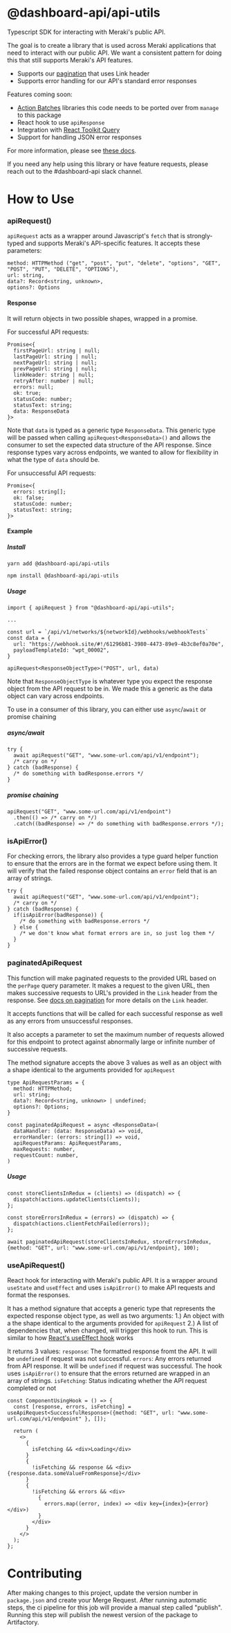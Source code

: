 # @dashboard-api/api-utils

Typescript SDK for interacting with Meraki's public API.

The goal is to create a library that is used across Meraki applications that need to interact with our public API. We want a consistent pattern for doing this that still supports Meraki's API features.
- Supports our [pagination](https://docs.ikarem.io/display/ENG/Pagination+in+the+Dashboard+API) that uses Link header
- Supports error handling for our API's standard error responses

Features coming soon:
- [Action Batches](https://docs.ikarem.io/display/ENG/Actions%2C+Entities%2C+and+Batches) libraries this code needs to be ported over from `manage` to this package
- React hook to use `apiResponse`
- Integration with [React Toolkit Query](https://docs.ikarem.io/display/EngMSTeam/How+to%3A+rtk-query+and+mkiredux)
- Support for handling JSON error responses

For more information, please see [these docs](https://docs.ikarem.io/display/ENG/Javascript+SDK+for+Making+API+Requests).

If you need any help using this library or have feature requests, please reach out to the #dashboard-api slack channel.
# How to Use
### apiRequest()
`apiRequest` acts as a wrapper around Javascript's `fetch` that is strongly-typed and supports Meraki's API-specific features. It accepts these parameters:
```
method: HTTPMethod ("get", "post", "put", "delete", "options", "GET", "POST", "PUT", "DELETE", "OPTIONS"),
url: string,
data?: Record<string, unknown>,
options?: Options
```

#### Response
It will return objects in two possible shapes, wrapped in a promise.

For successful API requests:
```
Promise<{
  firstPageUrl: string | null;
  lastPageUrl: string | null;
  nextPageUrl: string | null;
  prevPageUrl: string | null;
  linkHeader: string | null;
  retryAfter: number | null;
  errors: null;
  ok: true;
  statusCode: number;
  statusText: string;
  data: ResponseData
}>
```
Note that `data` is typed as a generic type `ResponseData`. This generic type will be passed when calling `apiRequest<ResponseData>()` and allows the consumer to set the expected data structure of the API response. Since response types vary across endpoints, we wanted to allow for flexibility in what the type of `data` should be.


For unsuccessful API requests:
```
Promise<{
  errors: string[];
  ok: false;
  statusCode: number;
  statusText: string;
}>
```
#### Example
##### Install
```
yarn add @dashboard-api/api-utils
```
```
npm install @dashboard-api/api-utils
```

##### Usage
```
import { apiRequest } from "@dashboard-api/api-utils";

...

const url = `/api/v1/networks/${networkId}/webhooks/webhookTests`
const data = {
  url: "https://webhook.site/#!/61296b81-3980-4473-89e9-4b3c8ef0a70e",
  payloadTemplateId: "wpt_00002",
}

apiRequest<ResponseObjectType>("POST", url, data)
```
Note that `ResponseObjectType` is whatever type you expect the response object from the API request to be in.
We made this a generic as the data object can vary across endpoints.

To use in a consumer of this library, you can either use `async`/`await` or promise chaining
##### async/await
```
try {
  await apiRequest("GET", "www.some-url.com/api/v1/endpoint");
  /* carry on */
} catch (badResponse) {
  /* do something with badResponse.errors */
}
```
##### promise chaining
```
apiRequest("GET", "www.some-url.com/api/v1/endpoint")
  .then(() => /* carry on */)
  .catch((badResponse) => /* do something with badResponse.errors */);
```
### isApiError()
For checking errors, the library also provides a type guard helper function to ensure that the errors are in the format we expect before using them. It will verify that the failed response object contains an `error` field that is an array of strings.
```
try {
  await apiRequest("GET", "www.some-url.com/api/v1/endpoint");
  /* carry on */
} catch (badResponse) {
  if(isApiError(badResponse)) {
    /* do something with badResponse.errors */
  } else {
    /* we don't know what format errors are in, so just log them */
  }
}
```

### paginatedApiRequest
This function will make paginated requests to the provided URL based on the `perPage` query parameter. It makes a request to the given URL, then makes successive requests to URL's provided in the `Link` header from the response. See [docs on pagination](https://docs.ikarem.io/display/ENG/Pagination+in+the+Dashboard+API) for more details on the `Link` header.

It accepts functions that will be called for each successful response as well as any errors from unsuccessful responses.

It also accepts a parameter to set the maximum number of requests allowed for this endpoint to protect against abnormally large or infinite number of successive requests.

The method signature accepts the above 3 values as well as an object with a shape identical to the arguments provided for `apiRequest`

```
type ApiRequestParams = {
  method: HTTPMethod;
  url: string;
  data?: Record<string, unknown> | undefined;
  options?: Options;
}

const paginatedApiRequest = async <ResponseData>(
  dataHandler: (data: ResponseData) => void,
  errorHandler: (errors: string[]) => void,
  apiRequestParams: ApiRequestParams,
  maxRequests: number,
  requestCount: number,
)
```

##### Usage
```
const storeClientsInRedux = (clients) => (dispatch) => {
  dispatch(actions.updateClients(clients));
};

const storeErrorsInRedux = (errors) => (dispatch) => {
  dispatch(actions.clientFetchFailed(errors));
};

await paginatedApiRequest(storeClientsInRedux, storeErrorsInRedux, {method: "GET", url: "www.some-url.com/api/v1/endpoint}, 100);
```

### useApiRequest()
React hook for interacting with Meraki's public API. It is a wrapper around `useState` and `useEffect` and uses `isApiError()` to make API requests and format the responses.

It has a method signature that accepts a generic type that represents the expected response object type, as well as two arguments:
1.) An object with a the shape identical to the arguments provided for `apiRequest`
2.) A list of dependencies that, when changed, will trigger this hook to run. This is similar to how [React's useEffect hook](https://reactjs.org/docs/hooks-effect.html) works

It returns 3 values:
`response`: The formatted response fromt the API. It will be `undefined` if request was not successful.
`errors`: Any errors returned from API response. It will be `undefined` if request was successful. The hook uses `isApiError()` to ensure that the errors returned are wrapped in an array of strings.
`isFetching`: Status indicating whether the API request completed or not

```
const ComponentUsingHook = () => {
  const [response, errors, isFetching] = useApiRequest<SuccessfulResponse>({method: "GET", url: "www.some-url.com/api/v1/endpoint" }, []);

  return (
    <>
      {
        isFetching && <div>Loading</div>
      }
      {
        !isFetching && response && <div>{response.data.someValueFromResponse}</div>
      }
      {
        !isFetching && errors && <div>
          {
            errors.map((error, index) => <div key={index}>{error}</div>)
          }
        </div>
      }
    </>
  );
};
```

# Contributing
After making changes to this project, update the version number in `package.json` and create your Merge Request.
After running automatic steps, the ci pipeline for this job will provide a manual step called "publish".
Running this step will publish the newest version of the package to Artifactory.
